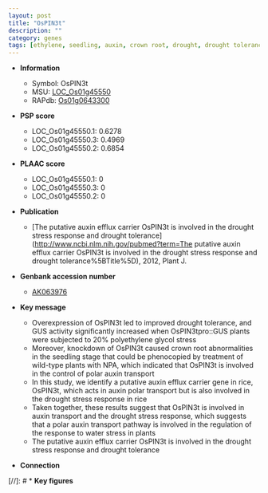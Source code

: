```yaml
---
layout: post
title: "OsPIN3t"
description: ""
category: genes
tags: [ethylene, seedling, auxin, crown root, drought, drought tolerance, root, crown]
---
```


* **Information**  
    + Symbol: OsPIN3t  
    + MSU: [LOC_Os01g45550](http://rice.plantbiology.msu.edu/cgi-bin/ORF_infopage.cgi?orf=LOC_Os01g45550)  
    + RAPdb: [Os01g0643300](http://rapdb.dna.affrc.go.jp/viewer/gbrowse_details/irgsp1?name=Os01g0643300)  

* **PSP score**  
    + LOC_Os01g45550.1: 0.6278 
    + LOC_Os01g45550.3: 0.4969 
    + LOC_Os01g45550.2: 0.6854 

* **PLAAC score**  
    + LOC_Os01g45550.1: 0 
    + LOC_Os01g45550.3: 0 
    + LOC_Os01g45550.2: 0 

* **Publication**  
    + [The putative auxin efflux carrier OsPIN3t is involved in the drought stress response and drought tolerance](http://www.ncbi.nlm.nih.gov/pubmed?term=The putative auxin efflux carrier OsPIN3t is involved in the drought stress response and drought tolerance%5BTitle%5D), 2012, Plant J.

* **Genbank accession number**  
    + [AK063976](http://www.ncbi.nlm.nih.gov/nuccore/AK063976)

* **Key message**  
    + Overexpression of OsPIN3t led to improved drought tolerance, and GUS activity significantly increased when OsPIN3tpro::GUS plants were subjected to 20% polyethylene glycol stress
    + Moreover, knockdown of OsPIN3t caused crown root abnormalities in the seedling stage that could be phenocopied by treatment of wild-type plants with NPA, which indicated that OsPIN3t is involved in the control of polar auxin transport
    + In this study, we identify a putative auxin efflux carrier gene in rice, OsPIN3t, which acts in auxin polar transport but is also involved in the drought stress response in rice
    + Taken together, these results suggest that OsPIN3t is involved in auxin transport and the drought stress response, which suggests that a polar auxin transport pathway is involved in the regulation of the response to water stress in plants
    + The putative auxin efflux carrier OsPIN3t is involved in the drought stress response and drought tolerance

* **Connection**  

[//]: # * **Key figures**  


